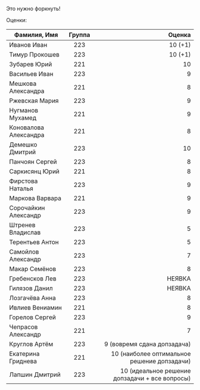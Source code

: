Это нужно форкнуть!



Оценки:

| Фамилия, Имя | Группа      | Оценка|
|--------------|:-----------:|---------------:|
|Иванов Иван   | 223         | 10 (+1)        |
|Тимур Прокошев| 223         | 10 (+1)        |
|Зубарев Юрий  | 221         | 10             |
|Васильев Иван | 223         | 9              |
|Мешкова Александра | 221    | 8              | 
|Ржевская Мария| 223         | 9              |
|Нугманов Мухамед| 221       | 9              |
|Коновалова Александра | 221 | 8              |
|Демешко Дмитрий | 223       | 10             |
|Панчоян Сергей | 223        | 8              |
|Саркисянц Юрий| 221         | 8              |
| Фирстова Наталья | 223     | 9              |
| Маркова Варвара | 221      | 9              |
| Сорочайкин Александр | 223 | 9              |
| Штренев Владислав | 223    | 5              |
| Терентьев Антон | 223      | 5              |
| Самойлов Александр| 223 | 7                 |
| Макар Семёнов     | 223 | 8                 |
| Гребенсков Лев    | 223 | НЕЯВКА            |
| Гилязов Данил     | 223 | НЕЯВКА            |
| Лозгачёва Анна    | 223 | 8                 |
| Ивлиев Вениамин   | 221 | 8                 |
| Горелов Сергей    | 223 | 9                 |
| Чепрасов Александр | 221 |    7             |
| Круглов Артём |  223   | 9  (вовремя сдана допзадача)        |
| Екатерина Гриднева | 221 | 10 (наиболее оптимальное решение допзадачи) |
| Лапшин Дмитрий | 223 | 10 (идеальное решение допзадачи + все вопросы)|
